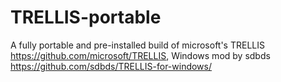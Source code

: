 # TRELLIS-portable
A fully portable and pre-installed build of microsoft's TRELLIS https://github.com/microsoft/TRELLIS, Windows mod by sdbds https://github.com/sdbds/TRELLIS-for-windows/
